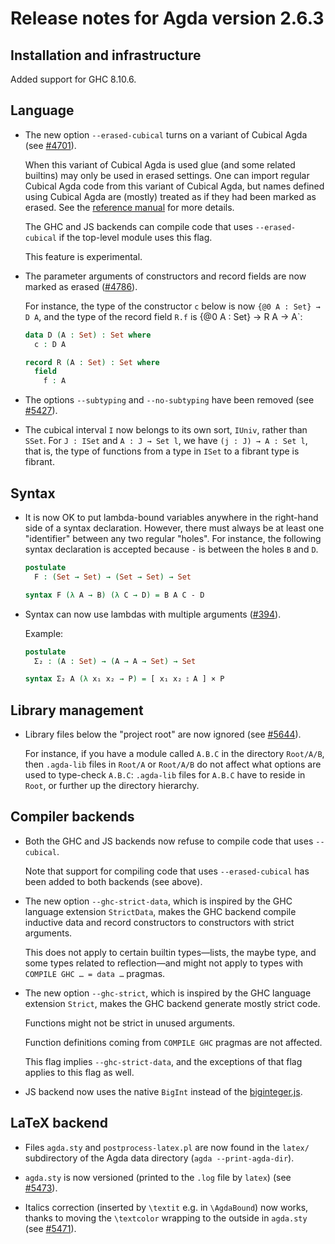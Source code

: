 Release notes for Agda version 2.6.3
====================================

Installation and infrastructure
-------------------------------

Added support for GHC 8.10.6.

Language
--------

* The new option `--erased-cubical` turns on a variant of Cubical Agda
  (see [#4701](https://github.com/agda/agda/issues/4701)).

  When this variant of Cubical Agda is used glue (and some related
  builtins) may only be used in erased settings. One can import
  regular Cubical Agda code from this variant of Cubical Agda, but
  names defined using Cubical Agda are (mostly) treated as if they had
  been marked as erased. See the [reference
  manual](https://agda.readthedocs.io/en/latest/language/cubical.html#cubical-agda-with-erased-glue-and-erased-higher-constructors)
  for more details.

  The GHC and JS backends can compile code that uses
  `--erased-cubical` if the top-level module uses this flag.

  This feature is experimental.

* The parameter arguments of constructors and record fields are now
  marked as erased
  ([#4786](https://github.com/agda/agda/issues/4786)).

  For instance, the type of the constructor `c` below is now `{@0 A :
  Set} → D A`, and the type of the record field `R.f` is {@0 A : Set}
  → R A → A`:
  ```agda
  data D (A : Set) : Set where
    c : D A

  record R (A : Set) : Set where
    field
      f : A
  ```

* The options `--subtyping` and `--no-subtyping` have been removed
  (see [#5427](https://github.com/agda/agda/issues/5427)).

* The cubical interval `I` now belongs to its own sort, `IUniv`, rather
  than `SSet`. For `J : ISet` and `A : J → Set l`, we have
  `(j : J) → A : Set l`, that is, the type of functions from a type in `ISet`
  to a fibrant type is fibrant.

Syntax
------

* It is now OK to put lambda-bound variables anywhere in the
  right-hand side of a syntax declaration. However, there must always
  be at least one "identifier" between any two regular "holes". For
  instance, the following syntax declaration is accepted because `-`
  is between the holes `B` and `D`.

  ```agda
  postulate
    F : (Set → Set) → (Set → Set) → Set

  syntax F (λ A → B) (λ C → D) = B A C - D
  ```

* Syntax can now use lambdas with multiple arguments
  ([#394](https://github.com/agda/agda/issues/394)).

  Example:

  ```agda
  postulate
    Σ₂ : (A : Set) → (A → A → Set) → Set

  syntax Σ₂ A (λ x₁ x₂ → P) = [ x₁ x₂ ⦂ A ] × P
  ```

Library management
------------------

* Library files below the "project root" are now ignored
  (see [#5644](https://github.com/agda/agda/issues/5644)).

  For instance, if you have a module called `A.B.C` in the directory
  `Root/A/B`, then `.agda-lib` files in `Root/A` or `Root/A/B` do not
  affect what options are used to type-check `A.B.C`: `.agda-lib`
  files for `A.B.C` have to reside in `Root`, or further up the
  directory hierarchy.

Compiler backends
-----------------

* Both the GHC and JS backends now refuse to compile code that uses
  `--cubical`.

  Note that support for compiling code that uses `--erased-cubical`
  has been added to both backends (see above).

* The new option `--ghc-strict-data`, which is inspired by the GHC
  language extension `StrictData`, makes the GHC backend compile
  inductive data and record constructors to constructors with strict
  arguments.

  This does not apply to certain builtin types—lists, the maybe type,
  and some types related to reflection—and might not apply to types
  with `COMPILE GHC … = data …` pragmas.

* The new option `--ghc-strict`, which is inspired by the GHC language
  extension `Strict`, makes the GHC backend generate mostly strict
  code.

  Functions might not be strict in unused arguments.

  Function definitions coming from `COMPILE GHC` pragmas are not
  affected.

  This flag implies `--ghc-strict-data`, and the exceptions of that
  flag applies to this flag as well.

* JS backend now uses the native `BigInt` instead of the
  [biginteger.js](https://github.com/silentmatt/javascript-biginteger).

LaTeX backend
-------------

* Files `agda.sty` and `postprocess-latex.pl` are now found in the `latex/`
  subdirectory of the Agda data directory (`agda --print-agda-dir`).

* `agda.sty` is now versioned (printed to the `.log` file by `latex`)
  (see [#5473](https://github.com/agda/agda/issues/5473)).

* Italics correction (inserted by `\textit` e.g. in `\AgdaBound`) now works,
  thanks to moving the `\textcolor` wrapping to the outside in `agda.sty`
  (see [#5471](https://github.com/agda/agda/issues/5471)).
